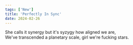 ```yaml
---
tags: ['New']
title: 'Perfectly In Sync'
date: 2024-02-26
---
```


She calls it synergy but it's syzygy how aligned we are,  
We've transcended a planetary scale, girl we're fucking stars.  
